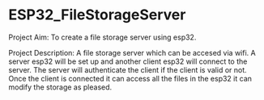 # ESP32_FileStorageServer

Project Aim: To create a file storage server using esp32.

Project Description: A file storage server which can be accesed via wifi. A server esp32 will be set up and another client esp32 will connect to the server. The server will authenticate the client if the client is valid or not. Once the client is connected it can access all the files in the esp32 it can modify the storage as pleased.

